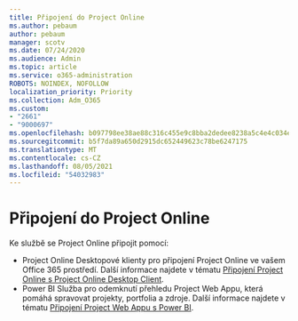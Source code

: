 ```yaml
---
title: Připojení do Project Online
ms.author: pebaum
author: pebaum
manager: scotv
ms.date: 07/24/2020
ms.audience: Admin
ms.topic: article
ms.service: o365-administration
ROBOTS: NOINDEX, NOFOLLOW
localization_priority: Priority
ms.collection: Adm_O365
ms.custom:
- "2661"
- "9000697"
ms.openlocfilehash: b097798ee38ae88c316c455e9c8bba2dedee8238a5c4e4c034ecfc9cdc17f72e
ms.sourcegitcommit: b5f7da89a650d2915dc652449623c78be6247175
ms.translationtype: MT
ms.contentlocale: cs-CZ
ms.lasthandoff: 08/05/2021
ms.locfileid: "54032983"
---
```

# <a name="connect-to-project-online"></a>Připojení do Project Online

Ke službě se Project Online připojit pomocí:

- Project Online Desktopové klienty pro připojení Project Online ve vašem Office 365 prostředí. Další informace najdete v tématu [Připojení Project Online s Project Online Desktop Client](https://docs.microsoft.com/projectonline/connect-to-project-online-with-the-project-online-desktop-client).  
- Power BI Služba pro odemknutí přehledu Project Web Appu, která pomáhá spravovat projekty, portfolia a zdroje. Další informace najdete v tématu [Připojení Project Web Appu s Power BI](https://docs.microsoft.com/power-bi/connect-data/service-connect-to-project-online).  